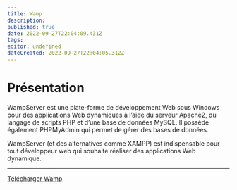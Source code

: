 ```yaml
---
title: Wamp
description: 
published: true
date: 2022-09-27T22:04:09.431Z
tags: 
editor: undefined
dateCreated: 2022-09-27T22:04:05.312Z
---
```


# Présentation
WampServer est une plate-forme de développement Web sous Windows pour des applications Web dynamiques à l’aide du serveur Apache2, du langage de scripts PHP et d’une base de données MySQL. Il possède également PHPMyAdmin qui permet de gérer des bases de données.

WampServer (et des alternatives comme XAMPP) est indispensable pour tout développeur web qui souhaite réaliser des applications Web dynamique.

---
[Télécharger Wamp](https://www.wampserver.com/)
